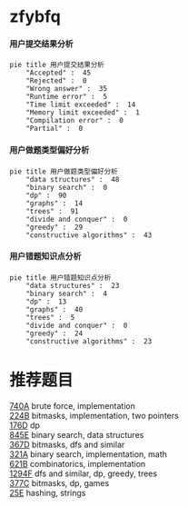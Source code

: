 # zfybfq

<!-- tabs:start -->



#### **用户提交结果分析**

```mermaid
pie title 用户提交结果分析
    "Accepted" :  45
    "Rejected" :  0
    "Wrong answer" :  35
    "Runtime error" :  5
    "Time limit exceeded" :  14
    "Memory limit exceeded" :  1
    "Compilation error" :  0
    "Partial" :  0
```

#### **用户做题类型偏好分析**

```mermaid
pie title 用户做题类型偏好分析
    "data structures" :  48
    "binary search" :  0
    "dp" :  90
    "graphs" :  14
    "trees" :  91
    "divide and conquer" :  0
    "greedy" :  29
    "constructive algorithms" :  43
```
#### **用户错题知识点分析**

```mermaid
pie title 用户错题知识点分析
    "data structures" :  23
    "binary search" :  4
    "dp" :  13
    "graphs" :  40
    "trees" :  5
    "divide and conquer" :  0
    "greedy" :  24
    "constructive algorithms" :  23
```



<!-- tabs:end -->
# 推荐题目
[740A](https://codeforces.com/contest/740/problem/A)		brute force,
                        implementation		  
[224B](https://codeforces.com/contest/224/problem/B)		bitmasks,
                        implementation,
                        two pointers		  
[176D](https://codeforces.com/contest/176/problem/D)		dp		  
[845E](https://codeforces.com/contest/845/problem/E)		binary search,
                        data structures		  
[367D](https://codeforces.com/contest/367/problem/D)		bitmasks,
                        dfs and similar		  
[321A](https://codeforces.com/contest/321/problem/A)		binary search,
                        implementation,
                        math		  
[621B](https://codeforces.com/contest/621/problem/B)		combinatorics,
                        implementation		  
[1294F](https://codeforces.com/contest/1294/problem/F)		dfs and similar,
                        dp,
                        greedy,
                        trees		  
[377C](https://codeforces.com/contest/377/problem/C)		bitmasks,
                        dp,
                        games		  
[25E](https://codeforces.com/contest/25/problem/E)		hashing,
                        strings		  
